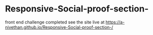# Responsive-Social-proof-section-
front end challenge completed
 see the site live at https://a-nivethan.github.io/Responsive-Social-proof-section-/
